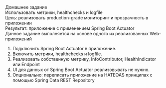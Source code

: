 Домашнее задание  
Использовать метрики, healthchecks и logfile  
Цель: реализовать production-grade мониторинг и прозрачность в приложении  
Результат: приложение с применением Spring Boot Actuator  
Данное задание выполняется на основе одного из реализованных Web-приложений  

1. Подключить Spring Boot Actuator в приложение.
2. Включить метрики, healthchecks и logfile.
3. Реализовать собственную метрику, InfoContributor, HealthIndicator или Endpoint
4. UI для данных от Spring Boot Actuator реализовывать не нужно.
5. Опционально: переписать приложение на HATEOAS принципах с помощью Spring Data REST Repository
